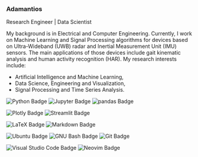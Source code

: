 ### Adamantios

Research Engineer | Data Scientist

My background is in Electrical and Computer Engineering. Currently, I work on Machine Learning and Signal Processing algorithms for devices based on Ultra-Wideband (UWB) radar and Inertial Measurement Unit (IMU) sensors. The main applications of those devices include gait kinematic analysis and human activity recognition (HAR). My research interests include:

* Artificial Intelligence and Machine Learning,
* Data Science, Engineering and Visualization,
* Signal Processing and Time Series Analysis.

![Python Badge](https://img.shields.io/badge/Python-3776AB?logo=python&logoColor=fff&style=flat)
![Jupyter Badge](https://img.shields.io/badge/Jupyter-F37626?logo=jupyter&logoColor=fff&style=flat)
![pandas Badge](https://img.shields.io/badge/pandas-150458?logo=pandas&logoColor=fff&style=flat)

![Plotly Badge](https://img.shields.io/badge/Plotly-3F4F75?logo=plotly&logoColor=fff&style=flat)
![Streamlit Badge](https://img.shields.io/badge/Streamlit-FF4B4B?logo=streamlit&logoColor=fff&style=flat)

![LaTeX Badge](https://img.shields.io/badge/LaTeX-008080?logo=latex&logoColor=fff&style=flat)
![Markdown Badge](https://img.shields.io/badge/Markdown-000?logo=markdown&logoColor=fff&style=flat-square)

![Ubuntu Badge](https://img.shields.io/badge/Ubuntu-E95420?logo=ubuntu&logoColor=fff&style=flat)
![GNU Bash Badge](https://img.shields.io/badge/GNU%20Bash-4EAA25?logo=gnubash&logoColor=fff&style=flat)
![Git Badge](https://img.shields.io/badge/Git-F05032?logo=git&logoColor=fff&style=flat)

![Visual Studio Code Badge](https://img.shields.io/badge/Visual%20Studio%20Code-007ACC?logo=visualstudiocode&logoColor=fff&style=flat)
![Neovim Badge](https://img.shields.io/badge/Neovim-57A143?logo=neovim&logoColor=fff&style=flat)
